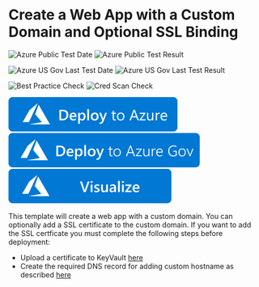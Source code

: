 # Create a Web App with a Custom Domain and Optional SSL Binding

![Azure Public Test Date](https://azurequickstartsservice.blob.core.windows.net/badges/201-web-app-custom-domain-and-ssl/PublicLastTestDate.svg)
![Azure Public Test Result](https://azurequickstartsservice.blob.core.windows.net/badges/201-web-app-custom-domain-and-ssl/PublicDeployment.svg)

![Azure US Gov Last Test Date](https://azurequickstartsservice.blob.core.windows.net/badges/201-web-app-custom-domain-and-ssl/FairfaxLastTestDate.svg)
![Azure US Gov Last Test Result](https://azurequickstartsservice.blob.core.windows.net/badges/201-web-app-custom-domain-and-ssl/FairfaxDeployment.svg)

![Best Practice Check](https://azurequickstartsservice.blob.core.windows.net/badges/201-web-app-custom-domain-and-ssl/BestPracticeResult.svg)
![Cred Scan Check](https://azurequickstartsservice.blob.core.windows.net/badges/201-web-app-custom-domain-and-ssl/CredScanResult.svg)

[![Deploy to Azure](https://raw.githubusercontent.com/Azure/azure-quickstart-templates/master/1-CONTRIBUTION-GUIDE/images/deploytoazure.svg?sanitize=true)](https://portal.azure.com/#create/Microsoft.Template/uri/https%3a%2f%2fraw.githubusercontent.com%2fAzure%2fazure-quickstart-templates%2fmaster%2f201-web-app-custom-domain-and-ssl%2fazuredeploy.json)
[![Deploy to Azure Gov](https://raw.githubusercontent.com/Azure/azure-quickstart-templates/master/1-CONTRIBUTION-GUIDE/images/deploytoazuregov.svg?sanitize=true)](https://portal.azure.us/#create/Microsoft.Template/uri/https%3a%2f%2fraw.githubusercontent.com%2fAzure%2fazure-quickstart-templates%2fmaster%2f201-web-app-custom-domain-and-ssl%2fazuredeploy.json)
[![Visualize](https://raw.githubusercontent.com/Azure/azure-quickstart-templates/master/1-CONTRIBUTION-GUIDE/images/visualizebutton.svg?sanitize=true)](http://armviz.io/#/?load=https%3a%2f%2fraw.githubusercontent.com%2fAzure%2fazure-quickstart-templates%2fmaster%2f201-web-app-custom-domain-and-ssl%2fazuredeploy.json)

This template will create a web app with a custom domain. You can optionally add a SSL certificate to the custom domain.  If you want to add the SSL certficate you must complete the following steps before deployment:

- Upload a certificate to KeyVault [here](https://github.com/Azure/azure-quickstart-templates/tree/master/201-web-app-certificate-from-key-vault)
- Create the required DNS record for adding custom hostname as described [here](https://docs.microsoft.com/en-us/azure/app-service-web/web-sites-custom-domain-name)
